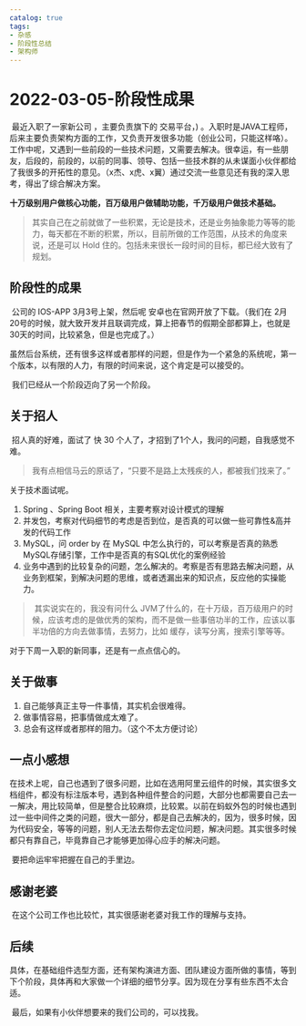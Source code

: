 ```yaml
---
catalog: true
tags:
- 杂感
- 阶段性总结
- 架构师
---
```




# 2022-03-05-阶段性成果



​	最近入职了一家新公司 ，主要负责旗下的  交易平台，) 。入职时是JAVA工程师，后来主要负责架构方面的工作，又负责开发很多功能（创业公司，只能这样咯）。工作中呢，又遇到一些前段的一些技术问题，又需要去解决。很幸运，有一些朋友，后段的，前段的，以前的同事、领导、包括一些技术群的从未谋面小伙伴都给了我很多的开拓性的意见。（x杰、x虎、x翼）通过交流一些意见还有我的深入思考，得出了综合解决方案。



**十万级别用户做核心功能，百万级用户做辅助功能，千万级用户做技术基础。**



> ​	其实自己在之前就做了一些积累，无论是技术，还是业务抽象能力等等的能力，每天都在不断的积累，所以，目前所做的工作范围，从技术的角度来说，还是可以 Hold 住的。包括未来很长一段时间的目标，都已经大致有了规划。



## 阶段性的成果



​	公司的 IOS-APP 3月3号上架，然后呢 安卓也在官网开放了下载。（我们在 2月20号的时候，就大致开发并且联调完成，算上把春节的假期全部都算上，也就是30天的时间，比较紧急，但是也完成了。）

​	虽然后台系统，还有很多这样或者那样的问题，但是作为一个紧急的系统呢，第一个版本，以有限的人力，有限的时间来说，这个肯定是可以接受的。

​	我们已经从一个阶段迈向了另一个阶段。



## 关于招人



​	招人真的好难，面试了 快 30 个人了，才招到了1个人，我问的问题，自我感觉不难。

> 我有点相信马云的原话了，“只要不是路上太残疾的人，都被我们找来了。”

关于技术面试呢。

1. Spring 、Spring Boot 相关，主要考察对设计模式的理解
2. 并发包，考察对代码细节的考虑是否到位，是否真的可以做一些可靠性&高并发的代码工作
3. MySQL，问 order by 在 MySQL 中怎么执行的，可以考察是否真的熟悉MySQL存储引擎，工作中是否真的有SQL优化的案例经验
4. 业务中遇到的比较复杂的问题，怎么解决的。考察是否有思路去解决问题，从业务到框架，到解决问题的思维，或者透漏出来的知识点，反应他的实操能力。



> ​	其实说实在的，我没有问什么 JVM了什么的，在十万级，百万级用户的时候，应该考虑的是做优秀的架构，而不是做一些事倍功半的工作，应该以事半功倍的方向去做事情，去努力，比如 缓存，读写分离，搜索引擎等等。



对于下周一入职的新同事，还是有一点点信心的。



## 关于做事

1. 自己能够真正主导一件事情，其实机会很难得。
2. 做事情容易，把事情做成太难了。
3. 总会有这样或者那样的阻力。（这个不太方便讨论）



## 一点小感想



​	在技术上呢，自己也遇到了很多问题，比如在选用阿里云组件的时候，其实很多文档组件，都没有标注版本号，遇到各种组件整合的问题，大部分也都需要自己去一一解决，用比较简单，但是整合比较麻烦，比较累。以前在蚂蚁外包的时候也遇到过一些中间件之类的问题，很大一部分，都是自己去解决的，因为，很多时候，因为代码安全，等等的问题，别人无法去帮你去定位问题，解决问题。其实很多时候都只有靠自己，毕竟靠自己才能够更加得心应手的解决问题。

​	要把命运牢牢把握在自己的手里边。


## 感谢老婆

​    在这个公司工作也比较忙，其实很感谢老婆对我工作的理解与支持。


## 后续



​	具体，在基础组件选型方面，还有架构演进方面、团队建设方面所做的事情，等到下个阶段，具体再和大家做一个详细的细节分享。因为现在分享有些东西不太合适。



​	最后，如果有小伙伴想要来的我们公司的，可以找我。


         



